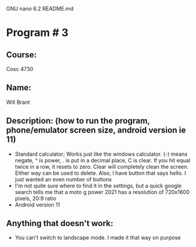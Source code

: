  GNU nano 6.2                                                                      README.md                                                                                
# Program # 3

## Course: 
Cosc 4730

## Name: 
Will Brant

## Description: (how to run the program, phone/emulator screen size, android version ie 11)
- Standard calculator; Works just like the windows calculator. (-) means negate, ^ is power, . is put in a decimal place, C is clear. If you hit equal twice in a row, it resets to zero. Clear will completely clean the screen. Either way can be used to delete. Also, I have button that says hello. I just wanted an even number of buttons
- I'm not quite sure where to find it in the settings, but a quick google search tells me that a moto g power 2021 has a resolution of 720x1600 pixels, 20:9 ratio
- Android version 11
## Anything that doesn't work:
- You can't switch to landscape mode. I made it that way on purpose


